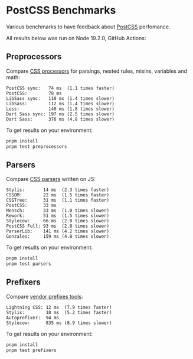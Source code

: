 # PostCSS Benchmarks

Various benchmarks to have feedback about [PostCSS] perfomance.

All results below was run on Node 19.2.0, GitHub Actions:

[PostCSS]: https://github.com/postcss/postcss


## Preprocessors

Compare [CSS processors] for parsings, nested rules, mixins, variables and math:

```
PostCSS sync:   74 ms  (1.1 times faster)
PostCSS:        78 ms
LibSass sync:   110 ms (1.4 times slower)
LibSass:        112 ms (1.4 times slower)
Less:           140 ms (1.8 times slower)
Dart Sass sync: 197 ms (2.5 times slower)
Dart Sass:      376 ms (4.8 times slower)
```

To get results on your environment:

```sh
pnpm install
pnpm test preprocessors
```

[CSS processors]: https://github.com/postcss/benchmark/blob/main/preprocessors.js


## Parsers

Compare [CSS parsers] written on JS:

```
Stylis:       14 ms  (2.3 times faster)
CSSOM:        22 ms  (1.5 times faster)
CSSTree:      31 ms  (1.1 times faster)
PostCSS:      33 ms
Mensch:       33 ms  (1.0 times slower)
Rework:       51 ms  (1.5 times slower)
Stylecow:     66 ms  (2.0 times slower)
PostCSS Full: 93 ms  (2.8 times slower)
ParserLib:    141 ms (4.2 times slower)
Gonzales:     159 ms (4.8 times slower)
```

To get results on your environment:

```sh
pnpm install
pnpm test parsers
```

[CSS parsers]: https://github.com/postcss/benchmark/blob/main/parsers.js


## Prefixers

Compare [vendor prefixes tools]:

```
Lightning CSS: 12 ms  (7.9 times faster)
Stylis:        18 ms  (5.2 times faster)
Autoprefixer:  94 ms
Stylecow:      835 ms (8.9 times slower)
```

To get results on your environment:

```sh
pnpm install
pnpm test prefixers
```

[vendor prefixes tools]: https://github.com/postcss/benchmark/blob/main/prefixers.js

